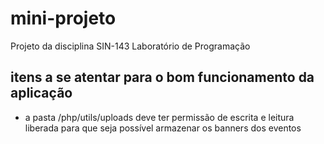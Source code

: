 # mini-projeto
Projeto da disciplina SIN-143 Laboratório de Programação

## itens a se atentar para o bom funcionamento da aplicação

* a pasta /php/utils/uploads deve ter permissão de escrita e leitura liberada para que seja possível armazenar os banners dos eventos